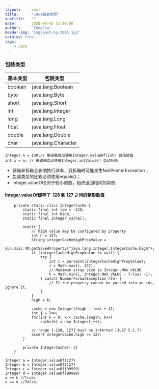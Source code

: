 ```yaml
---
layout:     post
title:      "Java包装类型"
subtitle:   ""
date:       2020-04-03 13:00:00
author:     "ZengJia"
header-img: "img/post-bg-2015.jpg"
catalog: true
tags:
    - Java
---
```


<p id = "build"></p>

### 包装类型

基本类型 | 包装类型
--- | ---
boolean	| java.lang.Boolean
byte	| java.lang.Byte
short	| java.lang.Short
int		| java.lang.Integer
long	| java.lang.Long
float	| java.lang.Float
double	| java.lang.Double
char	| java.lang.Character


```
Integer n = 100;// 编译器自动使用Integer.valueOf(int) 自动装箱
int x = n; // 编译器自动使用Integer.intValue() 自动拆箱
```

- 装箱和拆箱会影响执行效率，且拆箱时可能发生NullPointerException；
- 包装类型的比较必须使用equals()；
- Integer.valueOf()对于较小的数，始终返回相同的实例

#### Integer.valueOf缓存了-128 到 127 之间的整形数值

```
    private static class IntegerCache {
        static final int low = -128;
        static final int high;
        static final Integer cache[];

        static {
            // high value may be configured by property
            int h = 127;
            String integerCacheHighPropValue =
                sun.misc.VM.getSavedProperty("java.lang.Integer.IntegerCache.high");
            if (integerCacheHighPropValue != null) {
                try {
                    int i = parseInt(integerCacheHighPropValue);
                    i = Math.max(i, 127);
                    // Maximum array size is Integer.MAX_VALUE
                    h = Math.min(i, Integer.MAX_VALUE - (-low) -1);
                } catch( NumberFormatException nfe) {
                    // If the property cannot be parsed into an int, ignore it.
                }
            }
            high = h;

            cache = new Integer[(high - low) + 1];
            int j = low;
            for(int k = 0; k < cache.length; k++)
                cache[k] = new Integer(j++);

            // range [-128, 127] must be interned (JLS7 5.1.7)
            assert IntegerCache.high >= 127;
        }

        private IntegerCache() {}
    }
```

```
Integer a = Integer.valueOf(127)
Integer b = Integer.valueOf(127)
Integer c = Integer.valueOf(99999)
Integer d = Integer.valueOf(99999)
a == b //true;
c == d //false;
```



